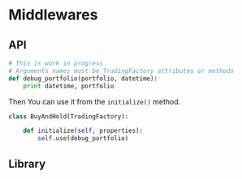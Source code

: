 Middlewares
===========

API
---

```python
# This is work in progress
# Arguments names must be TradingFactory attributes or methods
def debug_portfolio(portfolio, datetime):
    print datetime, portfolio
```

Then You can use it from the ``initialize()`` method.

```python
class BuyAndHold(TradingFactory):

    def initialize(self, properties):
        self.use(debug_portfolio)

```

Library
-------
